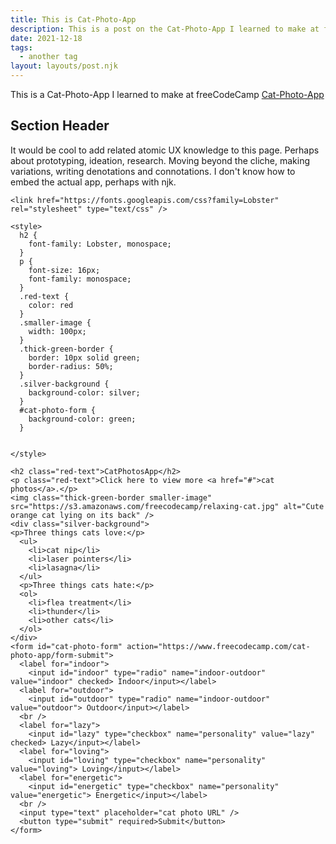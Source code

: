 ```yaml
---
title: This is Cat-Photo-App
description: This is a post on the Cat-Photo-App I learned to make at freeCodeCamp.
date: 2021-12-18
tags:
  - another tag
layout: layouts/post.njk
---
```

This is a Cat-Photo-App I learned to make at freeCodeCamp [Cat-Photo-App](https://www.freecodecamp.org/learn/responsive-web-design/basic-css/use-an-id-attribute-to-style-an-element)

## Section Header

It would be cool to add related atomic UX knowledge to this page. Perhaps about prototyping, ideation, research. Moving beyond the cliche, making variations, writing denotations and connotations. I don't know how to embed the actual app, perhaps with njk.

```
<link href="https://fonts.googleapis.com/css?family=Lobster" rel="stylesheet" type="text/css" />

<style>
  h2 {
    font-family: Lobster, monospace;
  }
  p {
    font-size: 16px;
    font-family: monospace;
  }
  .red-text {
    color: red
  }
  .smaller-image {
    width: 100px;
  }
  .thick-green-border {
    border: 10px solid green;
    border-radius: 50%;
  }
  .silver-background {
    background-color: silver;
  }
  #cat-photo-form {
    background-color: green;
  }
  
 
</style>

<h2 class="red-text">CatPhotosApp</h2>
<p class="red-text">Click here to view more <a href="#">cat photos</a>.</p>
<img class="thick-green-border smaller-image" src="https://s3.amazonaws.com/freecodecamp/relaxing-cat.jpg" alt="Cute orange cat lying on its back" />
<div class="silver-background">
<p>Three things cats love:</p>
  <ul>
    <li>cat nip</li>
    <li>laser pointers</li>
    <li>lasagna</li>
  </ul>
  <p>Three things cats hate:</p>
  <ol>
    <li>flea treatment</li>
    <li>thunder</li>
    <li>other cats</li>
  </ol>
</div>
<form id="cat-photo-form" action="https://www.freecodecamp.com/cat-photo-app/form-submit">
  <label for="indoor">
    <input id="indoor" type="radio" name="indoor-outdoor" value="indoor" checked> Indoor</input></label>
  <label for="outdoor">
    <input id="outdoor" type="radio" name="indoor-outdoor" value="outdoor"> Outdoor</input></label>
  <br />
  <label for="lazy">
    <input id="lazy" type="checkbox" name="personality" value="lazy" checked> Lazy</input></label>
  <label for="loving">
    <input id="loving" type="checkbox" name="personality" value="loving"> Loving</input></label>       
  <label for="energetic">
    <input id="energetic" type="checkbox" name="personality" value="energetic"> Energetic</input></label>
  <br />
  <input type="text" placeholder="cat photo URL" />
  <button type="submit" required>Submit</button>
</form>
```
